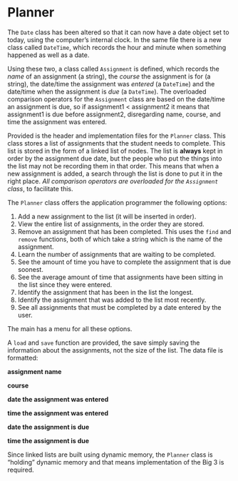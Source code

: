 # Planner

The `Date` class has been altered so that it can now have a date object set to today, using the computer’s internal clock. In the same file there is a new class called `DateTime`, which records the hour and minute when something happened as well as a date.

Using these two, a class called `Assignment` is defined, which records the *name* of an assignment (a string), the *course* the assignment is for (a string), the date/time the assignment was *entered* (a `DateTime`) and the date/time when the assignment is *due* (a `DateTime`). The overloaded comparison operators for the `Assignment` class are based on the date/time an assignment is due, so if assignment1 < assignment2 it means that assignment1 is due before assignment2, disregarding name, course, and time the assignment was entered.

Provided is the header and implementation files for the `Planner` class. This class stores a list of assignments that the student needs to complete. This list is stored in the form of a linked list of nodes. The list is **always** kept in order by the assignment due date, but the people who put the things into the list may not be recording them in that order. This means that when a new assignment is added, a search through the list is done to put it in the right place. *All comparison operators are overloaded for the `Assignment` class*, to facilitate this.

The `Planner` class offers the application programmer the following options:

1. Add a new assignment to the list (it will be inserted in order).
2. View the entire list of assignments, in the order they are stored.
3. Remove an assignment that has been completed. This uses the `find` and `remove` functions, both of which take a string which is the name of the assignment.
4. Learn the number of assignments that are waiting to be completed.
5. See the amount of time you have to complete the assignment that is due soonest.
6. See the average amount of time that assignments have been sitting in the list since they were entered.
7. Identify the assignment that has been in the list the longest.
8. Identify the assignment that was added to the list most recently.
9. See all assignments that must be completed by a date entered by the user.

The main has a menu for all these options.

A `load` and `save` function are provided, the save simply saving the information about the assignments, not the size of the list. The data file is formatted:

**assignment name**

**course**

**date the assignment was entered**

**time the assignment was entered**

**date the assignment is due**

**time the assignment is due**

Since linked lists are built using dynamic memory, the `Planner` class is “holding” dynamic memory and that means implementation of the Big 3 is required.
